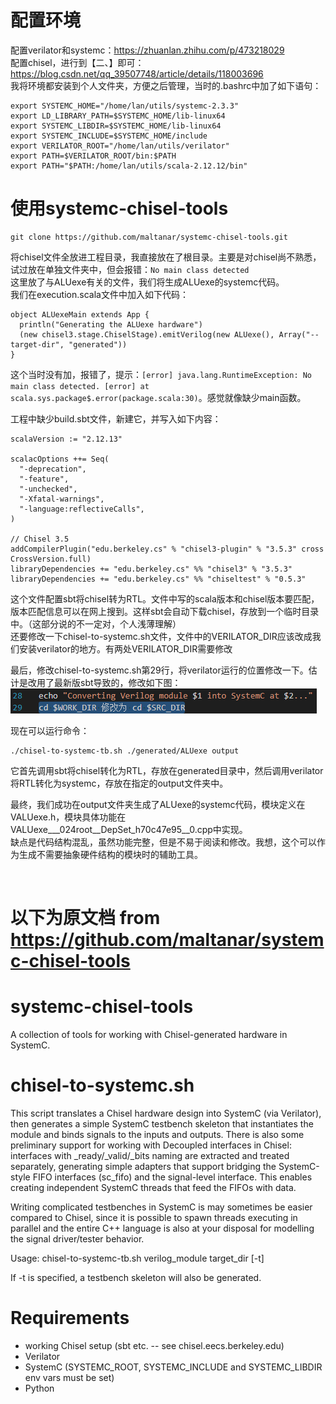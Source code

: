 # 配置环境
配置verilator和systemc：https://zhuanlan.zhihu.com/p/473218029  
配置chisel，进行到【二、】即可：https://blog.csdn.net/qq_39507748/article/details/118003696  
我将环境都安装到个人文件夹，方便之后管理，当时的.bashrc中加了如下语句：  
```
export SYSTEMC_HOME="/home/lan/utils/systemc-2.3.3"
export LD_LIBRARY_PATH=$SYSTEMC_HOME/lib-linux64
export SYSTEMC_LIBDIR=$SYSTEMC_HOME/lib-linux64
export SYSTEMC_INCLUDE=$SYSTEMC_HOME/include
export VERILATOR_ROOT="/home/lan/utils/verilator"
export PATH=$VERILATOR_ROOT/bin:$PATH
export PATH="$PATH:/home/lan/utils/scala-2.12.12/bin"
```
# 使用systemc-chisel-tools
```
git clone https://github.com/maltanar/systemc-chisel-tools.git
```
将chisel文件全放进工程目录，我直接放在了根目录。主要是对chisel尚不熟悉，试过放在单独文件夹中，但会报错：`No main class detected`  
这里放了与ALUexe有关的文件，我们将生成ALUexe的systemc代码。  
我们在execution.scala文件中加入如下代码：  
```
object ALUexeMain extends App {
  println("Generating the ALUexe hardware")
  (new chisel3.stage.ChiselStage).emitVerilog(new ALUexe(), Array("--target-dir", "generated"))
}
```
这个当时没有加，报错了，提示：`[error] java.lang.RuntimeException: No main class detected. [error] at scala.sys.package$.error(package.scala:30)`。感觉就像缺少main函数。  

工程中缺少build.sbt文件，新建它，并写入如下内容：  
```
scalaVersion := "2.12.13"

scalacOptions ++= Seq(
  "-deprecation",
  "-feature",
  "-unchecked",
  "-Xfatal-warnings",
  "-language:reflectiveCalls",
)

// Chisel 3.5
addCompilerPlugin("edu.berkeley.cs" % "chisel3-plugin" % "3.5.3" cross CrossVersion.full)
libraryDependencies += "edu.berkeley.cs" %% "chisel3" % "3.5.3"
libraryDependencies += "edu.berkeley.cs" %% "chiseltest" % "0.5.3"
```
这个文件配置sbt将chisel转为RTL。文件中写的scala版本和chisel版本要匹配，版本匹配信息可以在网上搜到。这样sbt会自动下载chisel，存放到一个临时目录中。（这部分说的不一定对，个人浅薄理解）  
还要修改一下chisel-to-systemc.sh文件，文件中的VERILATOR_DIR应该改成我们安装verilator的地方。有两处VERILATOR_DIR需要修改  

最后，修改chisel-to-systemc.sh第29行，将verilator运行的位置修改一下。估计是改用了最新版sbt导致的，修改如下图：  
![](开发文档/Snipaste_2022-11-20_20-54-27.png)  

现在可以运行命令：
```
./chisel-to-systemc-tb.sh ./generated/ALUexe output
```
它首先调用sbt将chisel转化为RTL，存放在generated目录中，然后调用verilator将RTL转化为systemc，存放在指定的output文件夹中。

最终，我们成功在output文件夹生成了ALUexe的systemc代码，模块定义在VALUexe.h，模块具体功能在VALUexe___024root__DepSet_h70c47e95__0.cpp中实现。  
缺点是代码结构混乱，虽然功能完整，但是不易于阅读和修改。我想，这个可以作为生成不需要抽象硬件结构的模块时的辅助工具。


![]()  


# 以下为原文档 from https://github.com/maltanar/systemc-chisel-tools
# systemc-chisel-tools
A collection of tools for working with Chisel-generated hardware in SystemC.

chisel-to-systemc.sh
=====================
This script translates a Chisel hardware design into SystemC (via Verilator),
then generates a simple SystemC testbench skeleton that instantiates the module and 
binds signals to the inputs and outputs.
There is also some preliminary support for working with Decoupled interfaces in Chisel:
interfaces with _ready/_valid/_bits naming are extracted and treated separately,
generating simple adapters that support bridging the SystemC-style FIFO interfaces
(sc_fifo<x>) and the signal-level interface. This enables creating independent SystemC
threads that feed the FIFOs with data.

Writing complicated testbenches in SystemC is may sometimes be easier compared to Chisel, since it is
possible to spawn threads executing in parallel and the entire C++ language is also at your
disposal for modelling the signal driver/tester behavior.

Usage: chisel-to-systemc-tb.sh verilog_module target_dir [-t]

If -t is specified, a testbench skeleton will also be generated.


Requirements
=============

 - working Chisel setup (sbt etc. -- see chisel.eecs.berkeley.edu)
 - Verilator
 - SystemC (SYSTEMC_ROOT, SYSTEMC_INCLUDE and SYSTEMC_LIBDIR env vars must be set)
 - Python
 
